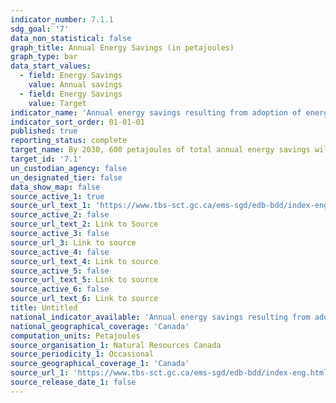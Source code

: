 ```yaml
---
indicator_number: 7.1.1
sdg_goal: '7'
data_non_statistical: false
graph_title: Annual Energy Savings (in petajoules)
graph_type: bar
data_start_values:
  - field: Energy Savings
    value: Annual savings
  - field: Energy Savings
    value: Target
indicator_name: 'Annual energy savings resulting from adoption of energy efficiency codes, standards and practices'
indicator_sort_order: 01-01-01
published: true
reporting_status: complete
target_name: By 2030, 600 petajoules of total annual energy savings will be achieved as a result of adoption of energy efficiency codes, standards and practices from a baseline savings of 20.0 petajoules in 2017 to 2018
target_id: '7.1'
un_custodian_agency: false
un_designated_tier: false
data_show_map: false
source_active_1: true
source_url_text_1: 'https://www.tbs-sct.gc.ca/ems-sgd/edb-bdd/index-eng.html#orgs/program/NR-BTM10/infograph/results'
source_active_2: false
source_url_text_2: Link to Source
source_active_3: false
source_url_3: Link to source
source_active_4: false
source_url_text_4: Link to source
source_active_5: false
source_url_text_5: Link to source
source_active_6: false
source_url_text_6: Link to source
title: Untitled
national_indicator_available: 'Annual energy savings resulting from adoption of energy efficiency codes, standards and practices'
national_geographical_coverage: 'Canada'
computation_units: Petajoules
source_organisation_1: Natural Resources Canada
source_periodicity_1: Occasional
source_geographical_coverage_1: 'Canada'
source_url_1: 'https://www.tbs-sct.gc.ca/ems-sgd/edb-bdd/index-eng.html#orgs/program/NR-BTM10/infograph/results'
source_release_date_1: false
---
```

